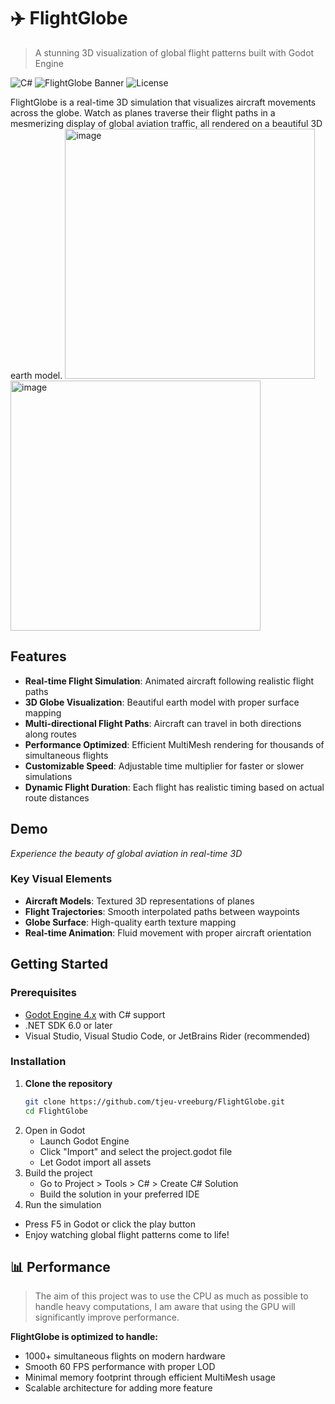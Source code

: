 # ✈️ FlightGlobe

> A stunning 3D visualization of global flight patterns built with Godot Engine

![C#](https://img.shields.io/badge/C%23-239120?style=for-the-badge&logo=c-sharp&logoColor=white) ![FlightGlobe Banner](https://img.shields.io/badge/Godot-4.x-blue?style=for-the-badge&logo=godot-engine) ![License](https://img.shields.io/badge/License-MIT-green?style=for-the-badge)

FlightGlobe is a real-time 3D simulation that visualizes aircraft movements across the globe. Watch as planes traverse their flight paths in a mesmerizing display of global aviation traffic, all rendered on a beautiful 3D earth model.
<img width="400" height="400" alt="image" src="https://github.com/user-attachments/assets/84140e2e-04af-4edf-bce3-e4919f05b47d" />
<img width="400" height="400" alt="image" src="https://github.com/user-attachments/assets/bc409243-0744-45a9-ad1b-e7899aae858a" />



## Features

- **Real-time Flight Simulation**: Animated aircraft following realistic flight paths
- **3D Globe Visualization**: Beautiful earth model with proper surface mapping
- **Multi-directional Flight Paths**: Aircraft can travel in both directions along routes
- **Performance Optimized**: Efficient MultiMesh rendering for thousands of simultaneous flights
- **Customizable Speed**: Adjustable time multiplier for faster or slower simulations
- **Dynamic Flight Duration**: Each flight has realistic timing based on actual route distances

## Demo

*Experience the beauty of global aviation in real-time 3D*

### Key Visual Elements
- **Aircraft Models**: Textured 3D representations of planes
- **Flight Trajectories**: Smooth interpolated paths between waypoints  
- **Globe Surface**: High-quality earth texture mapping
- **Real-time Animation**: Fluid movement with proper aircraft orientation

## Getting Started

### Prerequisites

- [Godot Engine 4.x](https://godotengine.org/download) with C# support
- .NET SDK 6.0 or later
- Visual Studio, Visual Studio Code, or JetBrains Rider (recommended)

### Installation

1. **Clone the repository**
   ```bash
   git clone https://github.com/tjeu-vreeburg/FlightGlobe.git
   cd FlightGlobe
   ```
2. Open in Godot
   - Launch Godot Engine
   - Click "Import" and select the project.godot file
   - Let Godot import all assets
3. Build the project
   - Go to Project > Tools > C# > Create C# Solution
   - Build the solution in your preferred IDE
4. Run the simulation
  - Press F5 in Godot or click the play button
  - Enjoy watching global flight patterns come to life!

## 📊 Performance
> The aim of this project was to use the CPU as much as possible to handle heavy computations,
  I am aware that using the GPU will significantly improve performance.

**FlightGlobe is optimized to handle:**
- 1000+ simultaneous flights on modern hardware
- Smooth 60 FPS performance with proper LOD
- Minimal memory footprint through efficient MultiMesh usage
- Scalable architecture for adding more feature
